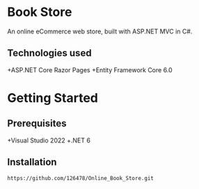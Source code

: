 # Book Store
An online eCommerce web store, built with ASP.NET MVC in C#.
## Technologies used
+ASP.NET Core Razor Pages
+Entity Framework Core 6.0
# Getting Started
## Prerequisites
+Visual Studio 2022
+.NET 6
## Installation
```
https://github.com/126478/Online_Book_Store.git
```



